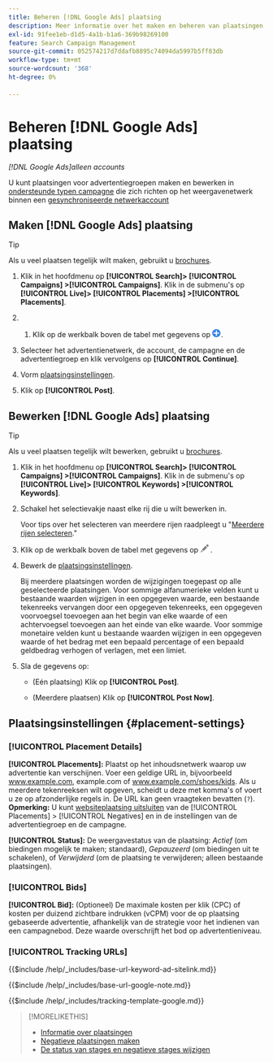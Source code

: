 ```yaml
---
title: Beheren [!DNL Google Ads] plaatsing
description: Meer informatie over het maken en beheren van plaatsingen voor [!DNL Google Ads] ad groepen.
exl-id: 91fee1eb-d1d5-4a1b-b1a6-369b98269100
feature: Search Campaign Management
source-git-commit: 052574217d7ddafb8895c74094da5997b5ff83db
workflow-type: tm+mt
source-wordcount: '368'
ht-degree: 0%

---
```


# Beheren [!DNL Google Ads] plaatsing

*[!DNL Google Ads]alleen accounts*

U kunt plaatsingen voor advertentiegroepen maken en bewerken in [ondersteunde typen campagne](/help/search-social-commerce/introduction/supported-inventory.md) die zich richten op het weergavenetwerk binnen een [gesynchroniseerde netwerkaccount](/help/search-social-commerce/campaign-management/accounts/ad-network-account-about.md)

## Maken [!DNL Google Ads] plaatsing

>[!TIP]
>
>Als u veel plaatsen tegelijk wilt maken, gebruikt u [brochures](/help/search-social-commerce/campaign-management/bulksheets/bulksheet-about.md).

1. Klik in het hoofdmenu op **[!UICONTROL Search]> [!UICONTROL Campaigns] >[!UICONTROL Campaigns]**. Klik in de submenu&#39;s op **[!UICONTROL Live]> [!UICONTROL Placements] >[!UICONTROL Placements]**.

1. &#x200B;
   1. Klik op de werkbalk boven de tabel met gegevens op ![Maken](/help/search-social-commerce/assets/add.png "Maken").

1. Selecteer het advertentienetwerk, de account, de campagne en de advertentiegroep en klik vervolgens op **[!UICONTROL Continue]**.

1. Vorm [plaatsingsinstellingen](#placement-settings).

1. Klik op **[!UICONTROL Post]**.

## Bewerken [!DNL Google Ads] plaatsing

>[!TIP]
>
>Als u veel plaatsen tegelijk wilt bewerken, gebruikt u [brochures](/help/search-social-commerce/campaign-management/bulksheets/bulksheet-about.md).

1. Klik in het hoofdmenu op **[!UICONTROL Search]> [!UICONTROL Campaigns] >[!UICONTROL Campaigns]**. Klik in de submenu&#39;s op **[!UICONTROL Live]> [!UICONTROL Keywords] >[!UICONTROL Keywords]**.

1. Schakel het selectievakje naast elke rij die u wilt bewerken in.

   Voor tips over het selecteren van meerdere rijen raadpleegt u &quot;[Meerdere rijen selecteren](/help/search-social-commerce/common-tasks/navigation-editing-selection/multiple-rows-select.md).&quot;

1. Klik op de werkbalk boven de tabel met gegevens op ![Bewerken](/help/search-social-commerce/assets/edit.png "Bewerken") .

1. Bewerk de [plaatsingsinstellingen](#placement-settings).

   Bij meerdere plaatsingen worden de wijzigingen toegepast op alle geselecteerde plaatsingen. Voor sommige alfanumerieke velden kunt u bestaande waarden wijzigen in een opgegeven waarde, een bestaande tekenreeks vervangen door een opgegeven tekenreeks, een opgegeven voorvoegsel toevoegen aan het begin van elke waarde of een achtervoegsel toevoegen aan het einde van elke waarde. Voor sommige monetaire velden kunt u bestaande waarden wijzigen in een opgegeven waarde of het bedrag met een bepaald percentage of een bepaald geldbedrag verhogen of verlagen, met een limiet.

1. Sla de gegevens op:

   * (Eén plaatsing) Klik op **[!UICONTROL Post]**.

   * (Meerdere plaatsen) Klik op **[!UICONTROL Post Now]**.

## Plaatsingsinstellingen {#placement-settings}

### [!UICONTROL Placement Details]

**[!UICONTROL Placements]:** Plaatst op het inhoudsnetwerk waarop uw advertentie kan verschijnen. Voer een geldige URL in, bijvoorbeeld www.example.com, example.com of www.example.com/shoes/kids. Als u meerdere tekenreeksen wilt opgeven, scheidt u deze met komma&#39;s of voert u ze op afzonderlijke regels in. De URL kan geen vraagteken bevatten (`?`). **Opmerking:** U kunt [websiteplaatsing uitsluiten](placement-negative-create.md) van de [!UICONTROL Placements] > [!UICONTROL Negatives] en in de instellingen van de advertentiegroep en de campagne.

**[!UICONTROL Status]:** De weergavestatus van de plaatsing: *Actief* (om biedingen mogelijk te maken; standaard), *Gepauzeerd* (om biedingen uit te schakelen), of *Verwijderd* (om de plaatsing te verwijderen; alleen bestaande plaatsingen).

### [!UICONTROL Bids]

**[!UICONTROL Bid]:** (Optioneel) De maximale kosten per klik (CPC) of kosten per duizend zichtbare indrukken (vCPM) voor de op plaatsing gebaseerde advertentie, afhankelijk van de strategie voor het indienen van een campagnebod. Deze waarde overschrijft het bod op advertentieniveau.

<!-- If the placement is in a standard optimized portfolio, then the specified bid is applied for one day. Afterward, the optimization capability places bids according to its own calculations. -->

### [!UICONTROL Tracking URLs]

<!-- **[!UICONTROL Base URL]:** -->

{{$include /help/_includes/base-url-keyword-ad-sitelink.md}}

<!-- note -->

{{$include /help/_includes/base-url-google-note.md}}

<!-- **[!UICONTROL Tracking Template]:** -->

{{$include /help/_includes/tracking-template-google.md}}

>[!MORELIKETHIS]
>
>* [Informatie over plaatsingen](placement-about.md)
>* [Negatieve plaatsingen maken](placement-negative-create.md)
>* [De status van stages en negatieve stages wijzigen](placement-status-edit.md)
